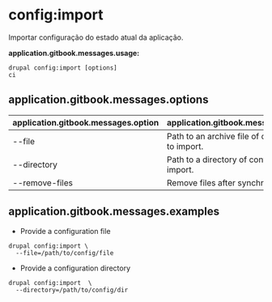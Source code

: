 # config:import
Importar configuração do estado atual da aplicação.

**application.gitbook.messages.usage:**
```
drupal config:import [options]
ci
```

## application.gitbook.messages.options
application.gitbook.messages.option | application.gitbook.messages.details
-------|-------------
--file | Path to an archive file of configuration to import.
--directory | Path to a directory of configuration to import.
--remove-files | Remove files after synchronization.

## application.gitbook.messages.examples
* Provide a configuration file
```
drupal config:import \
  --file=/path/to/config/file
```
* Provide a configuration directory
```
drupal config:import  \
  --directory=/path/to/config/dir
```
